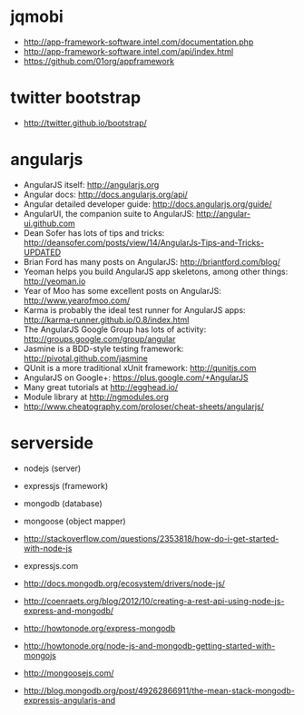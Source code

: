 # jqmobi
* http://app-framework-software.intel.com/documentation.php
* http://app-framework-software.intel.com/api/index.html
* https://github.com/01org/appframework

# twitter bootstrap
* http://twitter.github.io/bootstrap/

# angularjs

* AngularJS itself: http://angularjs.org
* Angular docs: http://docs.angularjs.org/api/
* Angular detailed developer guide: http://docs.angularjs.org/guide/
* AngularUI, the companion suite to AngularJS: http://angular-ui.github.com
* Dean Sofer has lots of tips and tricks: http://deansofer.com/posts/view/14/AngularJs-Tips-and-Tricks-UPDATED
* Brian Ford has many posts on AngularJS: http://briantford.com/blog/
* Yeoman helps you build AngularJS app skeletons, among other things: http://yeoman.io
* Year of Moo has some excellent posts on AngularJS: http://www.yearofmoo.com/
* Karma is probably the ideal test runner for AngularJS apps: http://karma-runner.github.io/0.8/index.html
* The AngularJS Google Group has lots of activity: http://groups.google.com/group/angular
* Jasmine is a BDD-style testing framework: http://pivotal.github.com/jasmine
* QUnit is a more traditional xUnit framework: http://qunitjs.com
* AngularJS on Google+: https://plus.google.com/+AngularJS
* Many great tutorials at http://egghead.io/
* Module library at http://ngmodules.org
* http://www.cheatography.com/proloser/cheat-sheets/angularjs/

# serverside
* nodejs (server)
* expressjs (framework)
* mongodb (database)
* mongoose (object mapper)

* http://stackoverflow.com/questions/2353818/how-do-i-get-started-with-node-js
* expressjs.com

* http://docs.mongodb.org/ecosystem/drivers/node-js/
* http://coenraets.org/blog/2012/10/creating-a-rest-api-using-node-js-express-and-mongodb/
* http://howtonode.org/express-mongodb
* http://howtonode.org/node-js-and-mongodb-getting-started-with-mongojs

* http://mongoosejs.com/
* http://blog.mongodb.org/post/49262866911/the-mean-stack-mongodb-expressjs-angularjs-and
